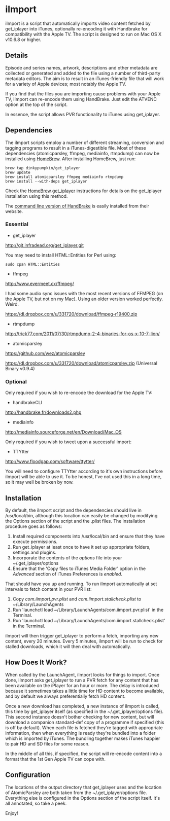iImport
=======

iImport is a script that automatically imports video content fetched by get_iplayer into iTunes, optionally re-encoding it with Handbrake for compatibility with the Apple TV. The script is designed to run on Mac OS X v10.6.8 or higher.


Details
-------

Episode and series names, artwork, descriptions and other metadata are collected or generated and added to the file using a number of third-party metadata editors. The aim is to result in an iTunes-friendly file that will work for a variety of Apple devices; most notably the Apple TV.

If you find that the files you are importing cause problems with your Apple TV, iImport can re-encode them using HandBrake. Just edit the ATVENC option at the top of the script.

In essence, the script allows PVR functionality to iTunes using get_iplayer.


Dependencies
------------

The iImport scripts employ a number of different streaming, conversion and tagging programs to result in a iTunes-digestible file. Most of these dependencies (atomicparsley, ffmpeg, mediainfo, rtmpdump) can now be installed using [HomeBrew](http://brew.sh). After installing HomeBrew, just run:

	brew tap dinkypumpkin/get_iplayer
	brew update
	brew install atomicparsley ffmpeg mediainfo rtmpdump
	brew install --with-deps get_iplayer

Check the [HomeBrew get_iplayer](https://github.com/dinkypumpkin/homebrew-get_iplayer) instructions for details on the get_iplayer installation using this method.

The [command line version of HandBrake](http://handbrake.fr/downloads2.php) is easily installed from their website.


### Essential

- get_iplayer

http://git.infradead.org/get_iplayer.git

You may need to install HTML::Entities for Perl using:

	sudo cpan HTML::Entities

- ffmpeg

http://www.evermeet.cx/ffmpeg/

I had some audio sync issues with the most recent versions of FFMPEG (on the Apple TV, but not on my Mac). Using an older version worked perfectly. Weird.

https://dl.dropbox.com/u/331720/download/ffmpeg-r19400.zip

- rtmpdump

http://trick77.com/2011/07/30/rtmpdump-2-4-binaries-for-os-x-10-7-lion/

- atomicparsley

https://github.com/wez/atomicparsley

https://dl.dropbox.com/u/331720/download/atomicparsley.zip (Universal Binary v0.9.4)


### Optional

Only required if you wish to re-encode the download for the Apple TV:

- handbrakeCLI

http://handbrake.fr/downloads2.php

- mediainfo

http://mediainfo.sourceforge.net/en/Download/Mac_OS


Only required if you wish to tweet upon a successful import:

- TTYtter

http://www.floodgap.com/software/ttytter/

You will need to configure TTYtter according to it's own instructions before iImport will be able to use it. To be honest, I've not used this in a long time, so it may well be broken by now.


Installation
------------

By default, the iImport script and the dependencies should live in /usr/local/bin, although this location can easily be changed by modifying the Options section of the script and the .plist files. The installation procedure goes as follows:

1. Install required components into /usr/local/bin and ensure that they have execute permissions.
2. Run get_iplayer at least once to have it set up appropriate folders, settings and plugins.
3. Incorporate the contents of the *options* file into your ~/.get_iplayer/options 
4. Ensure that the 'Copy files to iTunes Media Folder' option in the *Advanced* section of iTunes Preferences is *enabled*.

That should have you up and running. To run iImport automatically at set intervals to fetch content in your PVR list:

1. Copy *com.iimport.pvr.plist* and *com.iimport.stallcheck.plist* to ~/Library/LaunchAgents
2. Run 'launchctl load ~/Library/LaunchAgents/com.iimport.pvr.plist' in the Terminal.
3. Run 'launchctl load ~/Library/LaunchAgents/com.iimport.stallcheck.plist' in the Terminal.

iImport will then trigger get_iplayer to perform a fetch, importing any new content, every 20 minutes. Every 5 minutes, iImport will be run to check for stalled downloads, which it will then deal with automatically.


How Does It Work?
-----------------

When called by the LaunchAgent, iImport looks for things to import. Once done, iImport asks get_iplayer to run a PVR fetch for any content that has been available on the iPlayer for an hour or more. The delay is introduced because it sometimes takes a little time for HD content to become available, and by default we always preferentially fetch HD content.

Once a new download has completed, a new instance of iImport is called, this time by get_iplayer itself (as specified in the ~/.get_iplayer/options file). This second instance doesn't bother checking for new content, but will download a companion standard-def copy of a programme if specified (this is off by default). When each file is fetched they're tagged with appropriate information, then when everything is ready they're bundled into a folder which is imported by iTunes. The bundling together makes iTunes happier to pair HD and SD files for some reason.

In the middle of all this, if specified, the script will re-encode content into a format that the 1st Gen Apple TV can cope with.


Configuration
-------------

The locations of the output directory that get_iplayer uses and the location of AtomicParsley are both taken from the ~/.get_iplayer/options file. Everything else is configured in the Options section of the script itself. It's all annotated, so take a peek.


Enjoy!

